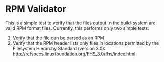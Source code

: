 # RPM Validator

This is a simple test to verify that the files output in the build-system are
valid RPM format files. Currently, this performs only two simple tests:

1. Verify that the file can be parsed as an RPM
2. Verify that the RPM header lists only files in locations permitted by the
   Filesystem Hierarchy Standard (version 3.0):
   http://refspecs.linuxfoundation.org/FHS_3.0/fhs/index.html
